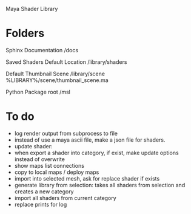 Maya Shader Library

# Folders

Sphinx Documentation
/docs

Saved Shaders Default Location
/library/shaders

Default Thumbnail Scene
/library/scene
%LIBRARY%/scene/thumbnail_scene.ma

Python Package root
/msl

# To do

- log render output from subprocess to file
- instead of use a maya ascii file, make a json file for shaders.
- update shader:
- when export a shader into category, if exist, make update options instead of overwrite
- show maps list connections
- copy to local maps / deploy maps
- import into selected mesh, ask for replace shader if exists
- generate library from selection: takes all shaders from selection and creates a new category
- import all shaders from current category
- replace prints for log